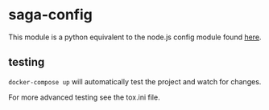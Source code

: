 saga-config
===========

This module is a python equivalent to the node.js config module found [here](https://www.npmjs.com/package/config).

## testing
```docker-compose up``` will automatically test the project and watch for changes.

For more advanced testing see the tox.ini file.
